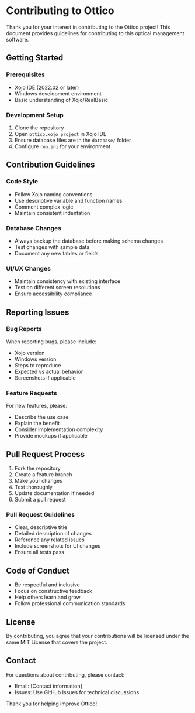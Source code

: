 # Contributing to Ottico

Thank you for your interest in contributing to the Ottico project! This document provides guidelines for contributing to this optical management software.

## Getting Started

### Prerequisites
- Xojo IDE (2022.02 or later)
- Windows development environment
- Basic understanding of Xojo/RealBasic

### Development Setup
1. Clone the repository
2. Open `ottico.xojo_project` in Xojo IDE
3. Ensure database files are in the `database/` folder
4. Configure `run.ini` for your environment

## Contribution Guidelines

### Code Style
- Follow Xojo naming conventions
- Use descriptive variable and function names
- Comment complex logic
- Maintain consistent indentation

### Database Changes
- Always backup the database before making schema changes
- Test changes with sample data
- Document any new tables or fields

### UI/UX Changes
- Maintain consistency with existing interface
- Test on different screen resolutions
- Ensure accessibility compliance

## Reporting Issues

### Bug Reports
When reporting bugs, please include:
- Xojo version
- Windows version
- Steps to reproduce
- Expected vs actual behavior
- Screenshots if applicable

### Feature Requests
For new features, please:
- Describe the use case
- Explain the benefit
- Consider implementation complexity
- Provide mockups if applicable

## Pull Request Process

1. Fork the repository
2. Create a feature branch
3. Make your changes
4. Test thoroughly
5. Update documentation if needed
6. Submit a pull request

### Pull Request Guidelines
- Clear, descriptive title
- Detailed description of changes
- Reference any related issues
- Include screenshots for UI changes
- Ensure all tests pass

## Code of Conduct

- Be respectful and inclusive
- Focus on constructive feedback
- Help others learn and grow
- Follow professional communication standards

## License

By contributing, you agree that your contributions will be licensed under the same MIT License that covers the project.

## Contact

For questions about contributing, please contact:
- Email: [Contact information]
- Issues: Use GitHub Issues for technical discussions

Thank you for helping improve Ottico!
